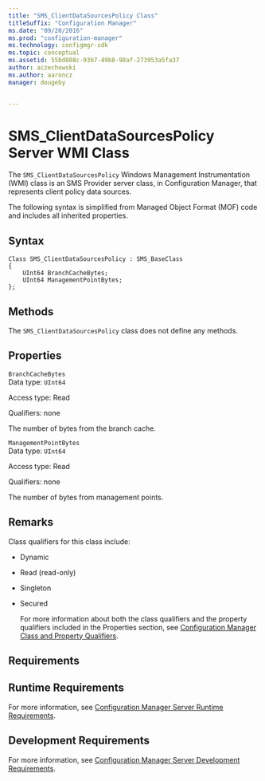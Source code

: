 ```yaml
---
title: "SMS_ClientDataSourcesPolicy Class"
titleSuffix: "Configuration Manager"
ms.date: "09/20/2016"
ms.prod: "configuration-manager"
ms.technology: configmgr-sdk
ms.topic: conceptual
ms.assetid: 55bd888c-93b7-49b8-98af-273953a5fa37
author: aczechowski
ms.author: aaroncz
manager: dougeby


---
```

# SMS_ClientDataSourcesPolicy Server WMI Class
The  `SMS_ClientDataSourcesPolicy` Windows Management Instrumentation (WMI) class is an SMS Provider server class, in Configuration Manager, that represents client policy data sources.  

 The following syntax is simplified from Managed Object Format (MOF) code and includes all inherited properties.  

## Syntax  

```  
Class SMS_ClientDataSourcesPolicy : SMS_BaseClass  
{  
    UInt64 BranchCacheBytes;  
    UInt64 ManagementPointBytes;  
};  

```  

## Methods  
 The  `SMS_ClientDataSourcesPolicy`  class does not define any methods.  

## Properties  
 `BranchCacheBytes`  
 Data type: `UInt64`  

 Access type: Read  

 Qualifiers: none  

 The number of bytes from the branch cache.  

 `ManagementPointBytes`  
 Data type: `UInt64`  

 Access type: Read  

 Qualifiers: none  

 The number of bytes from management points.  

## Remarks  
 Class qualifiers for this class include:  

- Dynamic  

- Read (read-only)  

- Singleton  

- Secured  

  For more information about both the class qualifiers and the property qualifiers included in the Properties section, see [Configuration Manager Class and Property Qualifiers](../../../../../develop/reference/misc/class-and-property-qualifiers.md).  

## Requirements  

## Runtime Requirements  
 For more information, see [Configuration Manager Server Runtime Requirements](../../../../../develop/core/reqs/server-runtime-requirements.md).  

## Development Requirements  
 For more information, see [Configuration Manager Server Development Requirements](../../../../../develop/core/reqs/server-development-requirements.md).  
